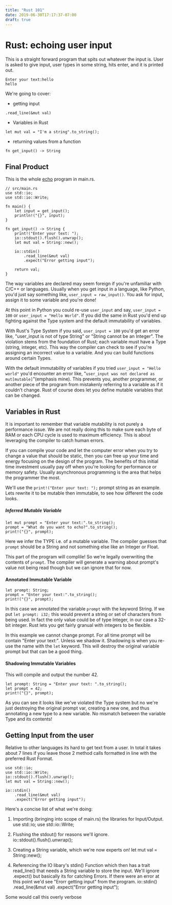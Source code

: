```yaml
---
title: "Rust 101"
date: 2019-06-30T17:17:37-07:00
draft: true
---
```


# Rust: echoing user input
This is a straight forward program that spits out whatever the input is. User is asked to give input, user types in some string, hits enter, and it is printed out.

```
Enter your text:hello
hello
```

We're going to cover:

* getting input
```
.read_line(&mut val)
```

* Variables in Rust
```
let mut val = "I'm a string".to_string();
```

* returning values from a function
```
fn get_input() -> String
```

## Final Product
This is the whole [echo](https://github.com/maxdobeck/echo) program in main.rs.

```
// src/main.rs
use std::io;
use std::io::Write;

fn main() {
    let input = get_input();
    println!("{}", input);
}

fn get_input() -> String {
    print!("Enter your text: ");
    io::stdout().flush().unwrap();
    let mut val = String::new();

    io::stdin()
        .read_line(&mut val)
        .expect("Error getting input");

    return val;
}
```

The way variables are declared may seem foreign if you're unfamiliar with C/C++ or languages.  Usually when you get input in a language, like Python, you'd just say something like, `user_input = raw_input()`.  You ask for input, assign it to some variable and you're done!

At this point in Python you could re-use `user_input` and say, `user_input = 100` or `user_input = "Hello World"`. If you did the same in Rust you'd end up fighting against the Type system and the default immutability of variables.  

With Rust's Type System if you said, `user_input = 100` you'd get an error like, "user_input is not of type String" or "String cannot be an Integer".  The violation stems from the foundation of Rust; each variable must have a Type (string, integer, etc). This way the compiler can check to see if you're assigning an incorrect value to a variable.  And you can build functions around certain Types.

With the default immutability of variables if you tried `user_input = "Hello world"` you'd encounter an error like, "`user_input was not declared as mut[mutable]`"(emphasis mine). This prevents you, another programmer, or another piece of the program from mistakenly referring to a variable as if it couldn't change.  Rust of course does let you define mutable variables that can be changed.
 
## Variables in Rust
It is important to remember that variable mutability is not purely a performance issue.  We are not really doing this to make sure each byte of RAM or each CPU cycle is used to maximum efficiency.  This is about leveraging the compiler to catch human errors.

If you can compile your code and let the computer error when you try to change a value that should be static, then you can free up your time and energy focusing on the design of the program.  The benefits of this initial time investment usually pay off when you're looking for performance or memory safety.  Usually asynchronous programming is the area that helps the programmer the most.

We'll use the `print!("Enter your text: ");` prompt string as an example.  Lets rewrite it to be mutable then immutable, to see how different the code looks.

##### Inferred Mutable Variable
```
let mut prompt = "Enter your text:".to_string();
prompt = "What do you want to echo?".to_string();
print!("{}", prompt);
```
Here we infer the TYPE i.e. of a mutable variable. The compiler guesses that `prompt` should be a String and not something else like an Integer or Float.

This part of the program will complile!  So we're legally overwriting the contents of `prompt`.  The compiler will generate a warning about prompt's value not being read though but we can ignore that for now.

#### Annotated Immutable Variable

```
let prompt: String;
prompt = "Enter your text:".to_string();
print!("{}", prompt);
```
In this case we annotated the variable `prompt` with the keyword String.  If we put `let prompt: i32;` this would prevent a string or set of characters from being used.  In fact the only value could be of type Integer, in our case a 32-bit integer.  Rust lets you get fairly granual with integers to be flexible.

In this example we cannot change prompt.  For all time prompt will be contain "Enter your text:".  Unless we shadow it. Shadowing is when you re-use the name with the `let` keyword.  This will destroy the original variable prompt but that can be a good thing.


#### Shadowing Immutable Variables
This will compile and output the number 42.

```
let prompt: String = "Enter your text: ".to_string();
let prompt = 42;
print!("{}", prompt);
```

As you can see it looks like we've violated the Type system but no we're just destroying the original prompt var, creating a new one, and thus annotating a new type to a new variable.  No mismatch between the variable Type and its contents!

## Getting Input from the user
Relative to other languages its hard to get text from a user.  In total it takes about 7 lines if you leave those 2 method calls formatted in line with the preferred Rust Format.

```
use std::io;
use std::io::Write;
io::stdout().flush().unwrap();
let mut val = String::new();

io::stdin()
    .read_line(&mut val)
    .expect("Error getting input");
```

Here's a concise list of what we're doing:
1. Importing (bringing into scope of main.rs) the libraries for Input/Output.
use std::io;
use std::io::Write;

2. Flushing the stdout() for reasons we'll ignore.
io::stdout().flush().unwrap();

3. Creating a String variable, which we're now experts on!
let mut val = String::new();

4. Referencing the IO libary's stdin() Function which then has a trait read_line() that needs a String variable to store the input.  We'll ignore .expect() but basically its for catching Errors.  If there were an error at this point we'd see "Erorr getting input" from the program. 
io::stdin()
    .read_line(&mut val)
    .expect("Error getting input");

Some would call this overly verbose 